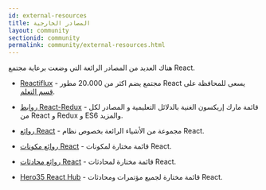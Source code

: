 ```yaml
---
id: external-resources
title: المصادر الخارجية
layout: community
sectionid: community
permalink: community/external-resources.html
---
```


هناك العديد من المصادر الرائعة التي وضعت برعاية مجتمع React.

- [Reactiflux](https://www.reactiflux.com/) - مجتمع يضم اكثر من 20،000 مطور React يسعى للمحافظة على [قسم التعلم](https://www.reactiflux.com/learning/).

- [روابط React-Redux](https://github.com/markerikson/react-redux-links) - قائمة مارك إريكسون الغنية بالدلائل التعليمية و المصادر لكل من React و Redux و ES6 والمزيد.

- [روائع React](https://github.com/enaqx/awesome-react) - مجموعة من الأشياء الرائعة بخصوص نظام React.

- [روائع مكونات React](https://github.com/brillout/awesome-react-components) - قائمة مختارة لمكونات React.

- [روائع محادثات React](https://github.com/tiaanduplessis/awesome-react-talks) - قائمة مختارة لمحادثات React.

- [Hero35 React Hub](https://hero35.com/stack/react) - قائمة مختارة لجميع مؤتمرات ومحادثات React.
